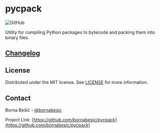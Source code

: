 # pycpack

![GitHub](https://img.shields.io/github/license/bornabesic/pycpack?style=flat-square)

Utility for compiling Python packages to bytecode and packing them into binary files

## [Changelog](CHANGELOG.md)

## License

Distributed under the MIT license. See [LICENSE](LICENSE.txt) for more information.

## Contact

Borna Bešić - [@bornabesic](https://github.com/bornabesic)

Project Link: [https://github.com/bornabesic/pycpack](https://github.com/bornabesic/pycpack)
